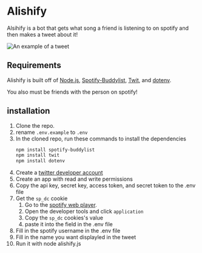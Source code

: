 # Alishify
Alsihify is a bot that gets what song a friend is listening to on spotify and then makes a tweet about it!

![An example of a tweet](https://i.imgur.com/tAAIJsM.png)

## Requirements
Alishify is built off of [Node.js](https://nodejs.org/), [Spotify-Buddylist](https://github.com/valeriangalliat/spotify-buddylist), [Twit](https://github.com/ttezel/twit), and [dotenv](https://github.com/motdotla/dotenv).

You also must be friends with the person on spotify!

## installation
1. Clone the repo.
2. rename ```.env.example``` to ```.env```
3. In the cloned repo, run these commands to install the dependencies
   ```bash 
   npm install spotify-buddylist
   npm install twit
   npm install dotenv
   ```
4. Create a [twitter developer account](https://developer.twitter.com/en/support/twitter-api/developer-account)
5. Create an app with read and write permissions
6. Copy the api key, secret key, access token, and secret token to the .env file
7. Get the ``sp_dc`` cookie
   1. Go to the [spotify web player](https://open.spotify.com/).
   2. Open the developer tools and click ```application```
   3. Copy the ``sp_dc`` cookies's value
   4. paste it into the field in the .env file
8. Fill in the spotify username in the .env file
9. Fill in the name you want displayled in the tweet
10. Run it with node alishify.js
